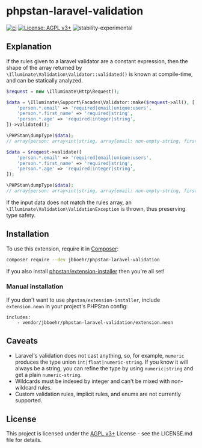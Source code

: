 
# phpstan-laravel-validation

[![ci](https://github.com/jbboehr/phpstan-laravel-validation/actions/workflows/ci.yml/badge.svg)](https://github.com/jbboehr/phpstan-laravel-validation/actions/workflows/ci.yml)
[![License: AGPL v3+](https://img.shields.io/badge/License-AGPL_v3%2b-blue.svg)](https://www.gnu.org/licenses/agpl-3.0)
![stability-experimental](https://img.shields.io/badge/stability-experimental-orange.svg)

## Explanation

If the rules given to a laravel validator are a constant expression, then the shape of the array returned by `\Illuminate\Validation\Validator::validated()` is known at compile-time, and can be statically analyzed.

```php
$request = new \Illuminate\Http\Request();

$data = \Illuminate\Support\Facades\Validator::make($request->all(), [
    'person.*.email' => 'required|email|unique:users',
    'person.*.first_name' => 'required|string',
    'person.*.age' => 'required|integer|string',
])->validated();

\PHPStan\dumpType($data);
// array{person: array<int|string, array{email: non-empty-string, first_name: string, age: numeric-string}>}

$data = $request->validate([
    'person.*.email' => 'required|email|unique:users',
    'person.*.first_name' => 'required|string',
    'person.*.age' => 'required|integer|string',
]);

\PHPStan\dumpType($data);
// array{person: array<int|string, array{email: non-empty-string, first_name: string, age: numeric-string}>}
```

If the input data does not match the rules array, an `\Illuminate\Validation\ValidationException` is thrown, thus preserving type safety.

## Installation

To use this extension, require it in [Composer](https://getcomposer.org/):

```bash
composer require --dev jbboehr/phpstan-laravel-validation
```

If you also install [phpstan/extension-installer](https://github.com/phpstan/extension-installer) then you're all set!

### Manual installation

If you don't want to use `phpstan/extension-installer`, include `extension.neon` in your project's PHPStan config:

```neon
includes:
    - vendor/jbboehr/phpstan-laravel-validation/extension.neon
```

## Caveats

* Laravel's validation does not cast anything, so, for example, `numeric` produces the type union `int|float|numeric-string`. If you know it will always be a string, you can refine the type by using `numeric|string` and get a plain `numeric-string`.
* Wildcards must be indexed by integer and can't be mixed with non-wildcard rules.
* Custom validation rules, implicit rules, and enums are not currently supported.

## License

This project is licensed under the [AGPL v3+](https://www.gnu.org/licenses/agpl-3.0) License - see the LICENSE.md file for details.
